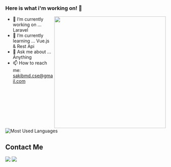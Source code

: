 ### Here is what i'm working on! 👋


<a target="_blank" href="https://www.linkedin.com/in/sakib-mohammed/"><img width="350" align="right" src="https://i.imgur.com/bPHcsTs.gif"></a>

- 🔭 I’m currently working on ... Laravel
- 🌱 I’m currently learning ... Vue.js & Rest Api
- 💬 Ask me about ... Anything
- 📫 How to reach me: sakibmd.cse@gmail.com


![Most Used Languages](https://github-readme-stats.vercel.app/api/top-langs/?username=sakibmd&layout=compact)


## Contact Me

[![](https://img.shields.io/badge/LinkedIn-sakibmohammed-blue)](https://www.linkedin.com/in/sakib-mohammed/)
[![](https://img.shields.io/badge/Gmail-sakibmd.cse@gmail.com-red)](mailto:sakibmd.cse@gmail.com)

